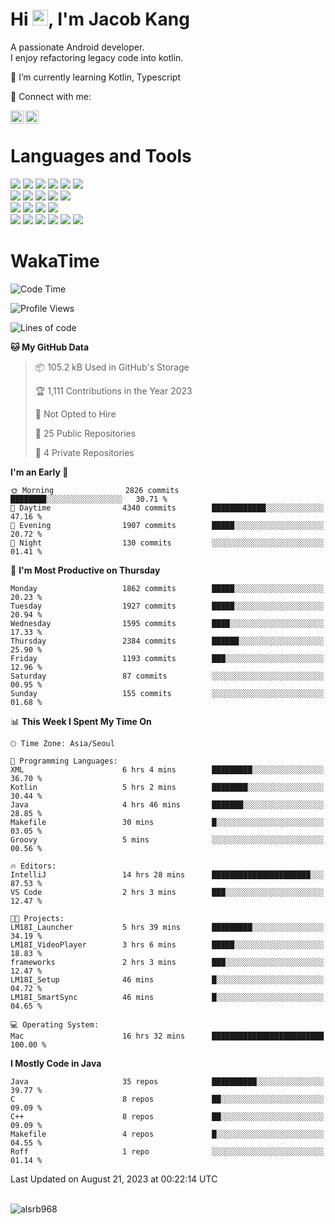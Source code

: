 # Hi <img src="https://media.giphy.com/media/hvRJCLFzcasrR4ia7z/giphy.gif" width="25px">, I'm Jacob Kang
A passionate Android developer.
</br>
I enjoy refactoring legacy code into kotlin.

🌱 I’m currently learning Kotlin, Typescript

🤝 Connect with me:

<a href="https://www.linkedin.com/in/minkyu-kang-b7477b1b2/"><img align="left" src="https://raw.githubusercontent.com/yushi1007/yushi1007/main/images/linkedin.svg" alt="Minkyu Kang | LinkedIn" width="21px"/></a>
<a href="https://www.instagram.com/_jacob_kang/"><img align="left" src="https://raw.githubusercontent.com/yushi1007/yushi1007/main/images/instagram.svg" alt="Jacob Kang | Instagram" width="21px"/></a>

</br>

# Languages and Tools

<div align="left">
<img src="https://img.shields.io/badge/java-007396?logo=java&logoColor=white"/>
<img src="https://img.shields.io/badge/kotlin-7F52FF?logo=kotlin&logoColor=white"/>
<img src="https://img.shields.io/badge/python-3776AB?logo=python&logoColor=white"/>
<img src="https://img.shields.io/badge/bash shell-4EAA25?logo=gnubash&logoColor=white"/>
<img src="https://img.shields.io/badge/c-A8B9CC?logo=c&logoColor=white"/>
<img src="https://img.shields.io/badge/c++-00599C?logo=c%2b%2b&logoColor=white"/>
</div>
<div align="left">
<img src="https://img.shields.io/badge/git-F05032?logo=git&logoColor=white"/>
<img src="https://img.shields.io/badge/github-181717?logo=github&logoColor=white"/>
<img src="https://img.shields.io/badge/mysql-4479A1?logo=mysql&logoColor=white"/>
<img src="https://img.shields.io/badge/sqlite-003B57?logo=sqlite&logoColor=white"/>
<img src="https://img.shields.io/badge/amazon AWS-232F3E?logo=amazonaws&logoColor=white"/>
</div>
<div align="left">
<img src="https://img.shields.io/badge/android-3DDC84?logo=android&logoColor=white"/>
<img src="https://img.shields.io/badge/linux-FCC624?logo=linux&logoColor=white"/>
<img src="https://img.shields.io/badge/flask-000000?logo=flask&logoColor=white"/>
<img src="https://img.shields.io/badge/arduino-00979D?logo=arduino&logoColor=white"/>
</div>
<div align="left">
<img src="https://img.shields.io/badge/slack-4A154B?logo=slack&logoColor=white"/>
<img src="https://img.shields.io/badge/notion-000000?logo=notion&logoColor=white"/>
<img src="https://img.shields.io/badge/jira-0052CC?logo=jira&logoColor=white"/>
<img src="https://img.shields.io/badge/postman-FF6C37?logo=postman&logoColor=white"/>
<img src="https://img.shields.io/badge/intellij-000000?logo=intellijidea&logoColor=white"/>
<img src="https://img.shields.io/badge/pycharm-000000?logo=pycharm&logoColor=white"/>
</div>

# WakaTime

<!--START_SECTION:waka-->
![Code Time](http://img.shields.io/badge/Code%20Time-2%2C891%20hrs%2043%20mins-blue)

![Profile Views](http://img.shields.io/badge/Profile%20Views-0-blue)

![Lines of code](https://img.shields.io/badge/From%20Hello%20World%20I%27ve%20Written-5.1%20million%20lines%20of%20code-blue)

**🐱 My GitHub Data** 

> 📦 105.2 kB Used in GitHub's Storage 
 > 
> 🏆 1,111 Contributions in the Year 2023
 > 
> 🚫 Not Opted to Hire
 > 
> 📜 25 Public Repositories 
 > 
> 🔑 4 Private Repositories 
 > 
**I'm an Early 🐤** 

```text
🌞 Morning                2826 commits        ████████░░░░░░░░░░░░░░░░░   30.71 % 
🌆 Daytime                4340 commits        ████████████░░░░░░░░░░░░░   47.16 % 
🌃 Evening                1907 commits        █████░░░░░░░░░░░░░░░░░░░░   20.72 % 
🌙 Night                  130 commits         ░░░░░░░░░░░░░░░░░░░░░░░░░   01.41 % 
```
📅 **I'm Most Productive on Thursday** 

```text
Monday                   1862 commits        █████░░░░░░░░░░░░░░░░░░░░   20.23 % 
Tuesday                  1927 commits        █████░░░░░░░░░░░░░░░░░░░░   20.94 % 
Wednesday                1595 commits        ████░░░░░░░░░░░░░░░░░░░░░   17.33 % 
Thursday                 2384 commits        ██████░░░░░░░░░░░░░░░░░░░   25.90 % 
Friday                   1193 commits        ███░░░░░░░░░░░░░░░░░░░░░░   12.96 % 
Saturday                 87 commits          ░░░░░░░░░░░░░░░░░░░░░░░░░   00.95 % 
Sunday                   155 commits         ░░░░░░░░░░░░░░░░░░░░░░░░░   01.68 % 
```


📊 **This Week I Spent My Time On** 

```text
🕑︎ Time Zone: Asia/Seoul

💬 Programming Languages: 
XML                      6 hrs 4 mins        █████████░░░░░░░░░░░░░░░░   36.70 % 
Kotlin                   5 hrs 2 mins        ████████░░░░░░░░░░░░░░░░░   30.44 % 
Java                     4 hrs 46 mins       ███████░░░░░░░░░░░░░░░░░░   28.85 % 
Makefile                 30 mins             █░░░░░░░░░░░░░░░░░░░░░░░░   03.05 % 
Groovy                   5 mins              ░░░░░░░░░░░░░░░░░░░░░░░░░   00.56 % 

🔥 Editors: 
IntelliJ                 14 hrs 28 mins      ██████████████████████░░░   87.53 % 
VS Code                  2 hrs 3 mins        ███░░░░░░░░░░░░░░░░░░░░░░   12.47 % 

🐱‍💻 Projects: 
LM18I_Launcher           5 hrs 39 mins       █████████░░░░░░░░░░░░░░░░   34.19 % 
LM18I_VideoPlayer        3 hrs 6 mins        █████░░░░░░░░░░░░░░░░░░░░   18.83 % 
frameworks               2 hrs 3 mins        ███░░░░░░░░░░░░░░░░░░░░░░   12.47 % 
LM18I_Setup              46 mins             █░░░░░░░░░░░░░░░░░░░░░░░░   04.72 % 
LM18I_SmartSync          46 mins             █░░░░░░░░░░░░░░░░░░░░░░░░   04.65 % 

💻 Operating System: 
Mac                      16 hrs 32 mins      █████████████████████████   100.00 % 
```

**I Mostly Code in Java** 

```text
Java                     35 repos            ██████████░░░░░░░░░░░░░░░   39.77 % 
C                        8 repos             ██░░░░░░░░░░░░░░░░░░░░░░░   09.09 % 
C++                      8 repos             ██░░░░░░░░░░░░░░░░░░░░░░░   09.09 % 
Makefile                 4 repos             █░░░░░░░░░░░░░░░░░░░░░░░░   04.55 % 
Roff                     1 repo              ░░░░░░░░░░░░░░░░░░░░░░░░░   01.14 % 
```




 Last Updated on August 21, 2023 at 00:22:14 UTC
<!--END_SECTION:waka-->

</br>

<div align="left">
<img align="left" src="https://github-readme-stats.vercel.app/api/top-langs?username=alsrb968&show_icons=true&locale=en&layout=compact&theme=dark" alt="alsrb968" />
</div>

